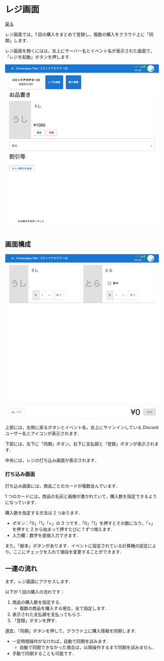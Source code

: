 # レジ画面

[戻る](index.md)

レジ画面では，1 回の購入をまとめて登録し，複数の購入をクラウド上に「同期」します．

レジ画面を開くにはは，左上にサーバー名とイベント名が表示された画面で，「レジを起動」ボタンを押します．

![](event.jpg)

## 画面構成

![レジ画面](register.jpg)

上部には，左側に戻るボタンとイベント名，右上にサインインしている Discord ユーザー名とアイコンが表示されます．

下部には，左下に「同期」ボタン，右下に支払額と「登録」ボタンが表示されます．

中央には，レジの打ち込み画面が表示されます．

### 打ち込み画面

打ち込み画面には，商品ごとのカードが複数並んでいます．

1 つのカードには，商品の名前と画像が書かれていて，購入数を指定できるようになっています．

購入数を指定する方法は 2 つあります．

- ボタン：「0」「1」「+」の 3 つです．「0」「1」を押すとその数になり，「+」を押すと 2 から始まって押すたびに 1 ずつ増えます．
- 入力欄：数字を直接入力できます．

また，「献本」ボタンがあります．イベントに設定されている計算機の設定により，ここにチェックを入れて値段を変更することができます．

## 一連の流れ

まず，レジ画面にアクセスします．

以下が 1 回の購入の流れです：

1. 商品の購入数を指定する．
   - 複数の商品を購入する場合，全て指定します．
1. 表示された支払額を支払ってもらう．
1. 「登録」ボタンを押す．

適宜，「同期」ボタンを押して，クラウド上に購入情報を同期します．

- 一定時間操作がなければ，自動で同期を試みます．
  - 自動で同期できなかった場合は，以降操作するまで同期を試みません．
- 手動で同期することも可能です．
